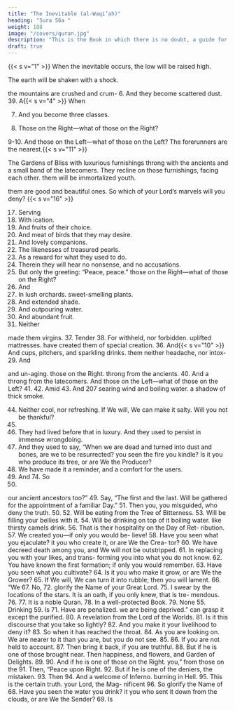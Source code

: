 ```yaml
---
title: "The Inevitable (al-Waqi’ah)"
heading: "Sura 56a "
weight: 188
image: "/covers/quran.jpg"
description: "This is the Book in which there is no doubt, a guide for the righteous."
draft: true
---
```




{{< s v="1" >}}  When the inevitable occurs, the low will be raised high. 

The earth will be shaken with a shock. 

the mountains are crushed and crum- 6. And they become scattered dust. 39. A{{< s v="4" >}}  When

7. And you become three classes.

8. Those on the Right—what of those on the Right?

9-10. And those on the Left—what of those on the Left? The forerunners are the nearest.{{< s v="11" >}} 

The Gardens of Bliss with luxurious furnishings throng with the ancients and a small band of the latecomers.
They recline on those furnishings, facing each other. 
them will be immortalized youth.

them are good and beautiful ones.
So which of your Lord’s marvels will you
deny? {{< s v="16" >}}

17. Serving
18. With
ication.
20. And fruits of their choice.
21. And meat of birds that they may desire.
22. And lovely companions.
23. The likenesses of treasured pearls.
24. As
a reward for what they used to do.
25. Therein they will hear no nonsense, and no
accusations.
26. But
only the greeting: “Peace, peace.”
those on the Right—what of those on
the Right?
27. And
28. In
lush orchards.
sweet-smelling plants.
30. And extended shade.
 31. And outpouring water.
32. And abundant fruit.
33. Neither


made them virgins.
37. Tender
38. For
withheld, nor forbidden.
uplifted mattresses.
have created them of special creation.
36. And{{< s v="10" >}}  And
cups, pitchers, and sparkling drinks.
them neither headache, nor intox-
29. And


and un-aging.
those on the Right.
throng from the ancients.
40. And
a throng from the latecomers.
And those on the Left—what of those on
the Left?
41.
42. Amid
43. And
207
searing wind and boiling water.
a shadow of thick smoke.

44. Neither
cool, nor refreshing.
If We will, We can make it salty. Will you
not be thankful?
70.
45. They
had lived before that in luxury.
And they used to persist in immense
wrongdoing.
47. And they used to say, “When we are dead
and turned into dust and bones, are we to be
resurrected? you seen the fire you kindle?
Is it you who produce its tree, or are We
the Producer?
73. We have made it a reminder, and a comfort
for the users.
48. And 74. So
46.
our ancient ancestors too?”
49. Say,
“The first and the last.
Will be gathered for the appointment of a
familiar Day.”
51. Then you, you misguided, who deny the
truth.
50.
52. Will be eating from the Tree of Bitterness.
53. Will be filling your bellies with it.
54. Will be drinking on top of it boiling water.
like thirsty camels drink.
56. That is their hospitality on the Day of Ret-
ribution.
57. We created you—if only you would be-
lieve!
58. Have
you seen what you ejaculate?
it you who create it, or are We the Crea-
tor?
60. We have decreed death among you, and
We will not be outstripped.
61. In replacing you with your likes, and trans-
forming you into what you do not know.
62. You have known the first formation; if only
you would remember.
63. Have
you seen what you cultivate?
64. Is it you who make it grow, or are We the
Grower?
65. If We will, We can turn it into rubble; then
you will lament.
66. “We
67. No,
72.
glorify the Name of your Great Lord.
75. I
swear by the locations of the stars.
It is an oath, if you only knew, that is tre-
mendous.
76.
77. It
is a noble Quran.
78. In
a well-protected Book.
79. None
55. Drinking
59. Is
71. Have
are penalized.
we are being deprived.”
can grasp it except the purified.
80. A revelation from the Lord of the Worlds.
81. Is it this discourse that you take so lightly?
82. And you make it your livelihood to deny it?
83. So
when it has reached the throat.
84. As
you are looking on.
We are nearer to it than you are, but you
do not see.
85.
86. If
you are not held to account.
87. Then
bring it back, if you are truthful.
88. But
if he is one of those brought near.
Then happiness, and flowers, and Garden
of Delights.
89.
90. And
if he is one of those on the Right.
you,” from those on the
91. Then, “Peace upon
Right.
92. But if he is one of the deniers, the mistaken.
93. Then
94. And
a welcome of Inferno.
burning in Hell.
95. This
is the certain truth.
your Lord, the Mag-
nificent
96. So glorify the Name of
68. Have
you seen the water you drink?
it you who sent it down from the clouds,
or are We the Sender?
69. Is

